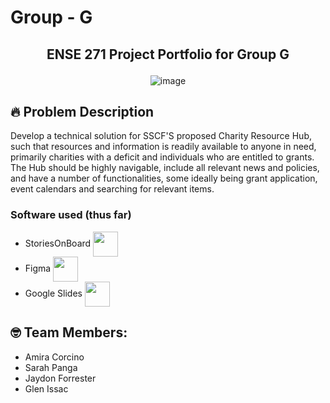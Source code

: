 # Group - G
## <p align="center"> ENSE 271 Project Portfolio for Group G </p>
<p align="center">
  <img src="https://github.com/user-attachments/assets/d2acd3b8-b639-4bee-9878-009354dac8df" alt="image">
</p>

## 🔥 Problem Description
Develop a technical solution for SSCF'S proposed Charity Resource Hub, such that resources and information is readily available to anyone in need, primarily charities with a deficit and individuals who are entitled to grants. The Hub should be highly navigable, include all relevant news and policies, and have a number of functionalities, some ideally being grant application, event calendars and searching for relevant items.

### Software used (thus far)
  * StoriesOnBoard <img src="https://encrypted-tbn0.gstatic.com/images?q=tbn:ANd9GcSgpJfX4GWF1gAs6zw1DbSn6CrhNzz1sMBCgw&s" align="center" height="40px">
  * Figma <img src="https://upload.wikimedia.org/wikipedia/commons/thumb/3/33/Figma-logo.svg/1365px-Figma-logo.svg.png" align="center" height="40px">
  * Google Slides <img src="https://storage.googleapis.com/gweb-uniblog-publish-prod/original_images/Google_Docs.png" align="center" height="40px">
  
## 🤓 Team Members:
 * Amira Corcino
 * Sarah Panga
 * Jaydon Forrester
 * Glen Issac

